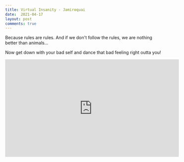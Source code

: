 ```yaml
---
title: Virtual Insanity - Jamiroquai
date:  2021-04-17
layout: post
comments: true
---
```


Because rules are rules. And if we don't follow the rules, we are nothing better than animals...

Now get down with your bad self and dance that bad feeling right outta you!

<iframe width="560" height="315" src="https://www.youtube.com/embed/4JkIs37a2JE" title="YouTube video player" frameborder="0" allow="accelerometer; autoplay; clipboard-write; encrypted-media; gyroscope; picture-in-picture" allowfullscreen></iframe>
